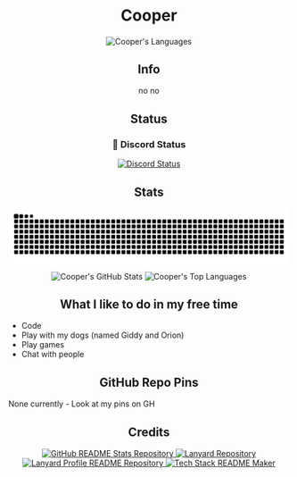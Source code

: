 <h1 align="center">Cooper</h1>

<p align="center">
<img align="center" src="https://github-readme-tech-stack.vercel.app/api/cards?title=Cooper%27s+Languages&align=center&fontFamily=Gotham+Black&showBorder=false&lineCount=1&theme=catppuccin_mocha&bg=%231e1e2e&badge=%23181825&border=%236c7086&titleColor=%2394e2d5&line1=javascript%2CJavaScript%2CF0DB4F%3Bhtml5%2CHTML%2CF16529%3Bcplusplus%2CC%2B%2B%2C2872cf%3Blua%2CLua%2C2041d7%3B" alt="Cooper's Languages" /></p>

<h2 align="center">Info</h2>
<p align="center">no no</p>

<h2 align="center">Status</h2>
<h3 align="center">🔴 Discord Status</h3>
<p align="center">
  <a href="https://discord.com/users/594864203102158859">
    <img src="https://lanyard.cnrad.dev/api/594864203102158859?hideDiscrim=true&idleMessage=Cooper%20is%20currently%20not%20playing%20anything%20at%20the%20moment." alt="Discord Status" />
  </a>
</p>

[//]: # (remove riitag)
[/]: # (https://tag.rc24.xyz/594864203102158859/tag.png <- pic | link -> https://tag.rc24.xyz/594864203102158859)
<h2 align="center">Stats</h2>
<p align="center">
<picture><source media="(prefers-color-scheme: dark)" srcset="https://raw.githubusercontent.com/coopeeo/coopeeo/snekOutput/github-snake-dark.svg" /><source media="(prefers-color-scheme: light)" srcset="https://raw.githubusercontent.com/coopeeo/coopeeo/snekOutput/github-snake.svg" /><img alt="github-snake" src="https://raw.githubusercontent.com/coopeeo/coopeeo/snekOutput/github-snake.svg" /></picture>
<img src="https://readme-stats-selfhost-git-main-coopplayzz.vercel.app/api?username=coopeeo&bg_color=1e1e2e&text_color=cdd6f4&icon_color=cba6f7&title_color=94e2d5&hide_border=true#gh-dark-mode-only" alt="Cooper's GitHub Stats" />
<img src="https://readme-stats-selfhost-git-main-coopplayzz.vercel.app/api/top-langs/?username=coopeeo&bg_color=1e1e2e&text_color=cdd6f4&icon_color=cba6f7&title_color=94e2d5&hide_border=true#gh-dark-mode-only" alt="Cooper's Top Languages" />
</p>

<h2 align="center">What I like to do in my free time</h2>
<ul>
  <li>Code</li>
  <li>Play with my dogs (named Giddy and Orion)</li>
  <li>Play games</li>
  <li>Chat with people</li>
</ul>

<h2 align="center">GitHub Repo Pins</h2>
None currently - Look at my pins on GH

<h2 align="center">Credits</h2>
<p align="center">
  <a href="https://github.com/anuraghazra/github-readme-stats">
    <img src="https://readme-stats-selfhost-git-main-coopplayzz.vercel.app/api/pin/?username=anuraghazra&bg_color=1e1e2e&text_color=cdd6f4&icon_color=cba6f7&title_color=94e2d5&repo=github-readme-stats" alt="GitHub README Stats Repository" />
  </a>
  <a href="https://github.com/Phineas/lanyard">
    <img src="https://readme-stats-selfhost-git-main-coopplayzz.vercel.app/api/pin/?username=phineas&bg_color=1e1e2e&text_color=cdd6f4&icon_color=cba6f7&title_color=94e2d5&repo=lanyard" alt="Lanyard Repository" />
  </a>
  <a href="https://github.com/cnrad/lanyard-profile-readme">
    <img src="https://readme-stats-selfhost-git-main-coopplayzz.vercel.app/api/pin/?username=cnrad&bg_color=1e1e2e&text_color=cdd6f4&icon_color=cba6f7&title_color=94e2d5&repo=lanyard-profile-readme" alt="Lanyard Profile README Repository" />
  </a>
  <a href="https://github-readme-tech-stack.vercel.app/">
    <img src="https://readme-stats-selfhost-git-main-coopplayzz.vercel.app/api/pin/?username=0l1v3rr&bg_color=1e1e2e&text_color=cdd6f4&icon_color=cba6f7&title_color=94e2d5&repo=github-readme-tech-stack" alt="Tech Stack README Maker" />
  </a>
  <!--a href="https://github.com/RiiConnect24/RiiTag">
    <img src="https://readme-stats-selfhost-git-main-coopplayzz.vercel.app/api/pin/?username=RiiConnect24&bg_color=1e1e2e&text_color=cdd6f4&icon_color=cba6f7&title_color=94e2d5&repo=RiiTag" alt="RiiTag" />
  </a-->
</p>
